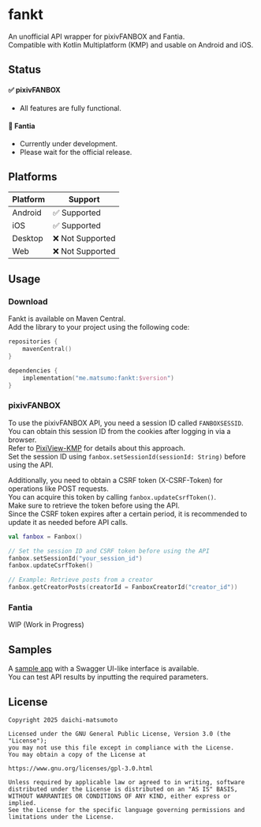 # fankt

An unofficial API wrapper for pixivFANBOX and Fantia.  
Compatible with Kotlin Multiplatform (KMP) and usable on Android and iOS.

## Status
#### :white_check_mark: pixivFANBOX
  - All features are fully functional.
#### :construction: Fantia
  - Currently under development.
  - Please wait for the official release.

## Platforms

| Platform | Support                      |
|----------|------------------------------|
| Android  | :white_check_mark: Supported |
| iOS      | :white_check_mark: Supported | 
| Desktop  | :x: Not Supported            |
| Web      | :x: Not Supported            |

## Usage

### Download

Fankt is available on Maven Central.  
Add the library to your project using the following code:

```kotlin
repositories {
    mavenCentral()
}

dependencies {
    implementation("me.matsumo:fankt:$version")
}
```

### pixivFANBOX

To use the pixivFANBOX API, you need a session ID called `FANBOXSESSID`.  
You can obtain this session ID from the cookies after logging in via a browser.  
Refer to [PixiView-KMP](https://github.com/matsumo0922/PixiView-KMP) for details about this approach.  
Set the session ID using `fanbox.setSessionId(sessionId: String)` before using the API.

Additionally, you need to obtain a CSRF token (X-CSRF-Token) for operations like POST requests.  
You can acquire this token by calling `fanbox.updateCsrfToken()`.  
Make sure to retrieve the token before using the API.  
Since the CSRF token expires after a certain period, it is recommended to update it as needed before API calls.

```kotlin
val fanbox = Fanbox()

// Set the session ID and CSRF token before using the API
fanbox.setSessionId("your_session_id")
fanbox.updateCsrfToken()

// Example: Retrieve posts from a creator
fanbox.getCreatorPosts(creatorId = FanboxCreatorId("creator_id"))
```

### Fantia

WIP (Work in Progress)

## Samples

A [sample app](./composeApp/) with a Swagger UI-like interface is available.  
You can test API results by inputting the required parameters.

## License

```text
Copyright 2025 daichi-matsumoto

Licensed under the GNU General Public License, Version 3.0 (the "License");
you may not use this file except in compliance with the License.
You may obtain a copy of the License at

https://www.gnu.org/licenses/gpl-3.0.html

Unless required by applicable law or agreed to in writing, software
distributed under the License is distributed on an "AS IS" BASIS,
WITHOUT WARRANTIES OR CONDITIONS OF ANY KIND, either express or implied.
See the License for the specific language governing permissions and
limitations under the License.
```
